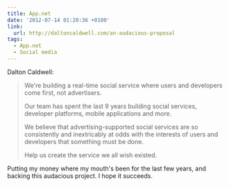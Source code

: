 ```yaml
---
title: App.net
date: '2012-07-14 01:20:36 +0100'
link:
  url: http://daltoncaldwell.com/an-audacious-proposal
tags:
  - App.net
  - Social media
---
```

Dalton Caldwell:

> We're building a real-time social service where users and developers come first, not advertisers.
>
> Our team has spent the last 9 years building social services, developer platforms, mobile applications and more.
>
> We believe that advertising-supported social services are so consistently and inextricably at odds with the interests of users and developers that something must be done.
>
> Help us create the service we all wish existed.

Putting my money where my mouth's been for the last few years, and backing this audacious project. I hope it succeeds.
